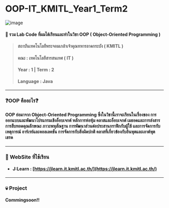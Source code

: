 # OOP-IT_KMITL_Year1_Term2

![image](https://github.com/user-attachments/assets/5fd2d8be-dfc1-4695-bac6-2fca117a42e0)

#### 📃 รวม Lab Code ที่ผมได้เรียนและทำในวิชา OOP ( Object-Oriented Programming ) 
> #### สถาบันเทคโนโลยีพระจอมเกล้าเจ้าคุณทหารลาดกระบัง ( KMITL )
> #### คณะ : เทคโนโลยีสารสนเทศ ( IT )
> #### Year : 1 | Term : 2
> #### Language : Java

---

### ❓OOP คืออะไร❓
#### OOP ย่อมาจาก Object-Oriented Programming ซึ่งในวิชานี้เราจะเรียนในเรื่องของ การออกแบบและพัฒนาโปรแกรมเชิงอ็อบเจกต์ หลักการห่อหุ้ม คลาสและอ็อบเจกต์ เมธอดและการส่งสาร การสืบทอดคุณลักษณะ ภาวะพหุสัณฐาน การพัฒนาส่วนต่อประสานกราฟิกกับผู้ใช้ และการจัดการกับเหตุการณ์ อาร์เรย์และคอลเลคชัน การจัดการกับสิ่งผิดปกติ คลาสที่เกี่ยวข้องกับอินพุตและเอาต์พุต เธรด

---

### 📖 WebSite ที่ใช้เรียน
* #### J:Learn : [https://jlearn.it.kmitl.ac.th/](https://jlearn.it.kmitl.ac.th/)

---

### 💀 Project
#### Commingsoon!!
